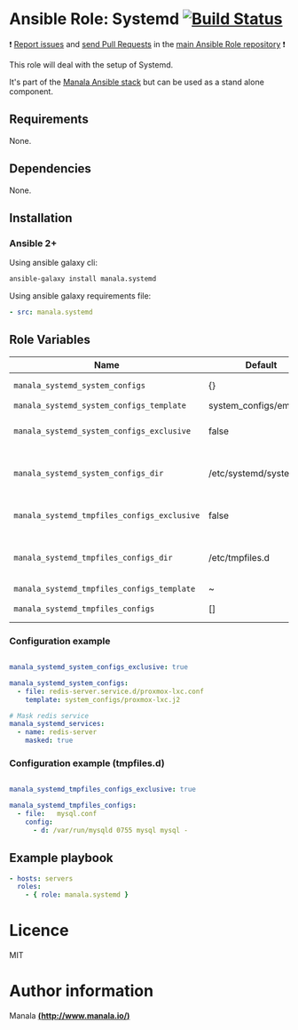 # Ansible Role: Systemd [![Build Status](https://travis-ci.org/manala/ansible-role-systemd.svg?branch=master)](https://travis-ci.org/manala/ansible-role-systemd)

:exclamation: [Report issues](https://github.com/manala/ansible-roles/issues) and [send Pull Requests](https://github.com/manala/ansible-roles/pulls) in the [main Ansible Role repository](https://github.com/manala/ansible-roles) :exclamation:

This role will deal with the setup of Systemd.

It's part of the [Manala Ansible stack](http://www.manala.io) but can be used as a stand alone component.

## Requirements

None.

## Dependencies

None.

## Installation

### Ansible 2+

Using ansible galaxy cli:

```bash
ansible-galaxy install manala.systemd
```

Using ansible galaxy requirements file:

```yaml
- src: manala.systemd
```

## Role Variables

| Name                                        | Default                 | Type    | Description                                 |
| ------------------------------------------- | ----------------------- | ------- | ------------------------------------------- |
| `manala_systemd_system_configs`             | {}                      | Array   | System configs                              |
| `manala_systemd_system_configs_template`    | system_configs/empty.j2 | String  |                                             |
| `manala_systemd_system_configs_exclusive`   | false                   | Boolean | Exclusion of existings files                |
| `manala_systemd_system_configs_dir`         | /etc/systemd/system     | String  | Path to the system configuration directory  |
| `manala_systemd_tmpfiles_configs_exclusive` | false                   | Boolean | Exclusion of existings files                |
| `manala_systemd_tmpfiles_configs_dir`       | /etc/tmpfiles.d         | String  | Path to the system configuration directory  |
| `manala_systemd_tmpfiles_configs_template`  | ~                       | String  |                                             |
| `manala_systemd_tmpfiles_configs`           | []                      | Array   | System configs                              |

### Configuration example

```yaml

manala_systemd_system_configs_exclusive: true

manala_systemd_system_configs:
  - file: redis-server.service.d/proxmox-lxc.conf
    template: system_configs/proxmox-lxc.j2

# Mask redis service
manala_systemd_services:
  - name: redis-server
    masked: true
```

### Configuration example (tmpfiles.d)

```yaml

manala_systemd_tmpfiles_configs_exclusive: true

manala_systemd_tmpfiles_configs:
  - file:   mysql.conf
    config:
      - d: /var/run/mysqld 0755 mysql mysql -
```

## Example playbook

```yaml
- hosts: servers
  roles:
    - { role: manala.systemd }
```

# Licence

MIT

# Author information

Manala [**(http://www.manala.io/)**](http://www.manala.io)

